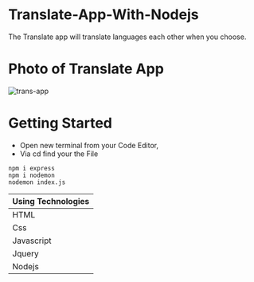 # Translate-App-With-Nodejs
 The Translate app will translate languages each other when you choose.
 
 # Photo of Translate App
![trans-app](https://user-images.githubusercontent.com/93815030/153582775-8e7ddcdd-d214-4a2d-98f4-6800cf82b759.png)

# Getting Started
- Open new terminal from your Code Editor,
- Via cd find your the File 
```
npm i express
npm i nodemon
nodemon index.js
```

|Using Technologies|
|------------------|
|HTML              |
|Css               |
|Javascript        |
|Jquery            |
|Nodejs            |


